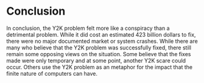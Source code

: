 # Conclusion

In conclusion, the Y2K problem felt more like a conspiracy than a detrimental problem. While it did cost an estimated 423 billion dollars to fix, there were no major documented market or system crashes. While there are many who believe that the Y2K problem was successfully fixed, there still remain some opposing views on the situation. Some believe that the fixes made were only temporary and at some point, another Y2K scare could occur. Others use the Y2K problem as an metaphor for the impact that the finite nature of computers can have. 